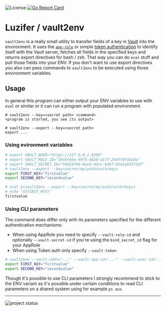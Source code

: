 ![License](https://badges.fyi/github/license/Luzifer/vault2env)
[![Go Report Card](https://goreportcard.com/badge/github.com/Luzifer/vault2env)](https://goreportcard.com/report/github.com/Luzifer/vault2env)

# Luzifer / vault2env

`vault2env` is a really small utility to transfer fields of a key in [Vault](https://www.vaultproject.io/) into the environment. It uses the [`app-role`](https://www.vaultproject.io/docs/auth/approle.html) or simple [token authentication](https://www.vaultproject.io/docs/auth/token.html) to identify itself with the Vault server, fetches all fields in the specified keys and returns export directives for bash / zsh. That way you can do `eval` stuff and pull those fields into your ENV. If you don't want to use export directives you also can pass commands to `vault2env` to be executed using those environment variables.

## Usage

In general this program can either output your ENV variables to use with `eval` or similar or it can run a program with populated environment.

```
# vault2env --key=<secret path> <command>
<program is started, you see its output>

# vault2env --export --key=<secret path>
export ...
```

### Using evironment variables  
```bash
# export VAULT_ADDR="https://127.0.0.1:8200"
# export VAULT_ROLE_ID="29c8febe-49f5-4620-a177-20dff0fda2da"
# export VAULT_SECRET_ID="54d24f66-6ecb-4dcc-bdb7-0241a955f1df"
# vault2env --export --key=secret/my/path/with/keys
export FIRST_KEY="firstvalue"
export SECOND_KEY="secondvalue"

# eval $(vault2env --export --key=secret/my/path/with/keys)
# echo "${FIRST_KEY}"
firstvalue
```

### Using CLI parameters  

The command does differ only with its parameters specified for the different authentication mechanisms:

- When using AppRole you need to specify `--vault-role-id` and optionally `--vault-secret-id` if you're using the `bind_secret_id` flag for your AppRole
- When using Token auth only specify `--vault-token`

```bash
# vault2env --vault-addr="..." --vault-app-id="..." --vault-user-id="..." --key=secret/my/path/with/keys
export FIRST_KEY="firstvalue"
export SECOND_KEY="secondvalue"
```

Though it's possible to use CLI parameters I strongly recommend to stick to the ENV variant as it's possible under certain conditions to read CLI parameters on a shared system using for example `ps aux`.

----

![project status](https://d2o84fseuhwkxk.cloudfront.net/vault2env.svg)
